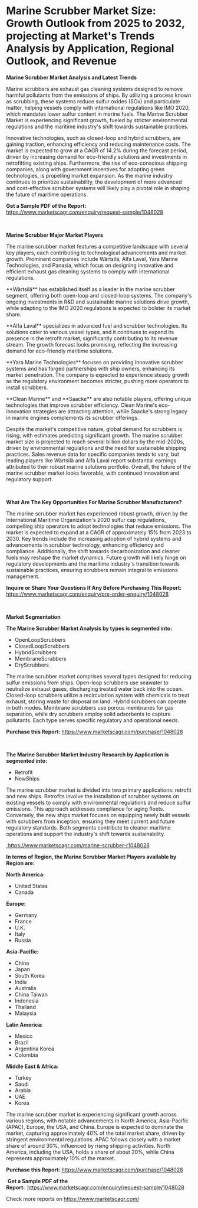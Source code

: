 <p><h1>Marine Scrubber Market Size: Growth Outlook from 2025 to 2032, projecting at Market's Trends Analysis by Application, Regional Outlook, and Revenue</h1></p><p><strong>Marine Scrubber Market Analysis and Latest Trends</strong></p>
<p><p>Marine scrubbers are exhaust gas cleaning systems designed to remove harmful pollutants from the emissions of ships. By utilizing a process known as scrubbing, these systems reduce sulfur oxides (SOx) and particulate matter, helping vessels comply with international regulations like IMO 2020, which mandates lower sulfur content in marine fuels. The Marine Scrubber Market is experiencing significant growth, fueled by stricter environmental regulations and the maritime industry's shift towards sustainable practices. </p><p>Innovative technologies, such as closed-loop and hybrid scrubbers, are gaining traction, enhancing efficiency and reducing maintenance costs. The market is expected to grow at a CAGR of 14.2% during the forecast period, driven by increasing demand for eco-friendly solutions and investments in retrofitting existing ships. Furthermore, the rise of eco-conscious shipping companies, along with government incentives for adopting green technologies, is propelling market expansion. As the marine industry continues to prioritize sustainability, the development of more advanced and cost-effective scrubber systems will likely play a pivotal role in shaping the future of maritime operations.</p></p>
<p><strong>Get a Sample PDF of the Report:&nbsp;</strong> <a href="https://www.marketscagr.com/enquiry/request-sample/1048028?utm_campaign=2314&utm_medium=2&utm_source=Github&utm_content=ia&utm_term=16022025&utm_id=marine-scrubber">https://www.marketscagr.com/enquiry/request-sample/1048028</a></p>
<p>&nbsp;</p>
<p><strong>Marine Scrubber Major Market Players</strong></p>
<p><p>The marine scrubber market features a competitive landscape with several key players, each contributing to technological advancements and market growth. Prominent companies include Wärtsilä, Alfa Laval, Yara Marine Technologies, and Panasia, which focus on designing innovative and efficient exhaust gas cleaning systems to comply with international regulations.</p><p>**Wärtsilä** has established itself as a leader in the marine scrubber segment, offering both open-loop and closed-loop systems. The company's ongoing investments in R&D and sustainable marine solutions drive growth, while adapting to the IMO 2020 regulations is expected to bolster its market share.</p><p>**Alfa Laval** specializes in advanced fuel and scrubber technologies. Its solutions cater to various vessel types, and it continues to expand its presence in the retrofit market, significantly contributing to its revenue stream. The growth forecast looks promising, reflecting the increasing demand for eco-friendly maritime solutions.</p><p>**Yara Marine Technologies** focuses on providing innovative scrubber systems and has forged partnerships with ship owners, enhancing its market penetration. The company is expected to experience steady growth as the regulatory environment becomes stricter, pushing more operators to install scrubbers.</p><p>**Clean Marine** and **Saacke** are also notable players, offering unique technologies that improve scrubber efficiency. Clean Marine's eco-innovation strategies are attracting attention, while Saacke's strong legacy in marine engines complements its scrubber offerings.</p><p>Despite the market's competitive nature, global demand for scrubbers is rising, with estimates predicting significant growth. The marine scrubber market size is projected to reach several billion dollars by the mid-2020s, driven by environmental regulations and the need for sustainable shipping practices. Sales revenue data for specific companies tends to vary, but leading players like Wärtsilä and Alfa Laval report substantial earnings attributed to their robust marine solutions portfolio. Overall, the future of the marine scrubber market looks favorable, with continued innovation and regulatory support.</p></p>
<p>&nbsp;</p>
<p><strong>What Are The Key Opportunities For Marine Scrubber Manufacturers?</strong></p>
<p><p>The marine scrubber market has experienced robust growth, driven by the International Maritime Organization's 2020 sulfur cap regulations, compelling ship operators to adopt technologies that reduce emissions. The market is expected to expand at a CAGR of approximately 15% from 2023 to 2030. Key trends include the increasing adoption of hybrid systems and advancements in scrubber technology, enhancing efficiency and compliance. Additionally, the shift towards decarbonization and cleaner fuels may reshape the market dynamics. Future growth will likely hinge on regulatory developments and the maritime industry's transition towards sustainable practices, ensuring scrubbers remain integral to emissions management.</p></p>
<p><strong>Inquire or Share Your Questions If Any Before Purchasing This Report:</strong> <a href="https://www.marketscagr.com/enquiry/pre-order-enquiry/1048028?utm_campaign=2314&utm_medium=2&utm_source=Github&utm_content=ia&utm_term=16022025&utm_id=marine-scrubber">https://www.marketscagr.com/enquiry/pre-order-enquiry/1048028</a></p>
<p>&nbsp;</p>
<p><strong>Market Segmentation</strong></p>
<p><strong>The Marine Scrubber Market Analysis by types is segmented into:</strong></p>
<p><ul><li>OpenLoopScrubbers</li><li>ClosedLoopScrubbers</li><li>HybridScrubbers</li><li>MembraneScrubbers</li><li>DryScrubbers</li></ul></p>
<p><p>The marine scrubber market comprises several types designed for reducing sulfur emissions from ships. Open-loop scrubbers use seawater to neutralize exhaust gases, discharging treated water back into the ocean. Closed-loop scrubbers utilize a recirculation system with chemicals to treat exhaust, storing waste for disposal on land. Hybrid scrubbers can operate in both modes. Membrane scrubbers use porous membranes for gas separation, while dry scrubbers employ solid adsorbents to capture pollutants. Each type serves specific regulatory and operational needs.</p></p>
<p><strong>Purchase this Report:&nbsp;</strong><a href="https://www.marketscagr.com/purchase/1048028?utm_campaign=2314&utm_medium=2&utm_source=Github&utm_content=ia&utm_term=16022025&utm_id=marine-scrubber">https://www.marketscagr.com/purchase/1048028</a></p>
<p>&nbsp;</p>
<p><strong>The Marine Scrubber Market Industry Research by Application is segmented into:</strong></p>
<p><ul><li>Retrofit</li><li>NewShips</li></ul></p>
<p><p>The marine scrubber market is divided into two primary applications: retrofit and new ships. Retrofits involve the installation of scrubber systems on existing vessels to comply with environmental regulations and reduce sulfur emissions. This approach addresses compliance for aging fleets. Conversely, the new ships market focuses on equipping newly built vessels with scrubbers from inception, ensuring they meet current and future regulatory standards. Both segments contribute to cleaner maritime operations and support the industry's shift towards sustainability.</p></p>
<p><a href="https://www.marketscagr.com/marine-scrubber-r1048028?utm_campaign=2314&utm_medium=2&utm_source=Github&utm_content=ia&utm_term=16022025&utm_id=marine-scrubber">&nbsp;https://www.marketscagr.com/marine-scrubber-r1048028</a></p>
<p><strong>In terms of Region, the Marine Scrubber Market Players available by Region are:</strong></p>
<p>
    <p> <strong> North America: </strong>
        <ul>
            <li>United States</li>
            <li>Canada</li>
        </ul>
        </p> 
    <p> <strong> Europe: </strong>
        <ul>
            <li>Germany</li>
            <li>France</li>
            <li>U.K.</li>
            <li>Italy</li>
            <li>Russia</li>
        </ul>
        </p> 
    <p> <strong> Asia-Pacific: </strong>
        <ul>
            <li>China</li>
            <li>Japan</li>
            <li>South Korea</li>
            <li>India</li>
            <li>Australia</li>
            <li>China Taiwan</li>
            <li>Indonesia</li>
            <li>Thailand</li>
            <li>Malaysia</li>
        </ul>
        </p> 
    <p> <strong> Latin America: </strong>
        <ul>
            <li>Mexico</li>
            <li>Brazil</li>
            <li>Argentina Korea</li>
            <li>Colombia</li>
        </ul>
        </p> 
    <p> <strong> Middle East & Africa: </strong>
        <ul>
            <li>Turkey</li>
            <li>Saudi</li>
            <li>Arabia</li>
            <li>UAE</li>
            <li>Korea</li>
        </ul>
    </p>
    </p>
<p><p>The marine scrubber market is experiencing significant growth across various regions, with notable advancements in North America, Asia-Pacific (APAC), Europe, the USA, and China. Europe is expected to dominate the market, capturing approximately 40% of the total market share, driven by stringent environmental regulations. APAC follows closely with a market share of around 30%, influenced by rising shipping activities. North America, including the USA, holds a share of about 20%, while China represents approximately 10% of the market.</p></p>
<p><strong>Purchase this Report: </strong><a href="https://www.marketscagr.com/purchase/1048028?utm_campaign=2314&utm_medium=2&utm_source=Github&utm_content=ia&utm_term=16022025&utm_id=marine-scrubber">https://www.marketscagr.com/purchase/1048028</a></p>
<p>&nbsp;<strong>Get a Sample PDF of the Report:&nbsp;&nbsp;</strong><a href="https://www.marketscagr.com/enquiry/request-sample/1048028?utm_campaign=2314&utm_medium=2&utm_source=Github&utm_content=ia&utm_term=16022025&utm_id=marine-scrubber">https://www.marketscagr.com/enquiry/request-sample/1048028</a></p>
<p><strong></strong></p>
<p>Check more reports on <a href="https://www.marketscagr.com/?utm_campaign=2314&utm_medium=2&utm_source=Github&utm_content=ia&utm_term=16022025&utm_id=marine-scrubber">https://www.marketscagr.com/</a></p>